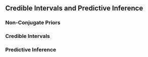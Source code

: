 ## Credible Intervals and Predictive Inference

### Non-Conjugate Priors

### Credible Intervals

### Predictive Inference
